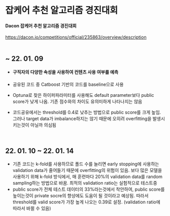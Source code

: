 # 잡케어 추천 알고리즘 경진대회
#### Dacon 잡케어 추천 알고리즘 경진대회
<https://dacon.io/competitions/official/235863/overview/description>
</br>
</br>

## ~ 22. 01. 09

* #### 구직자의 다양한 속성을 사용하여 컨텐츠 사용 여부를 예측

* 공유된 코드 중 Catboost 기반의 코드를 baseline으로 사용

* Optuna로 찾은 하이퍼파라미터를 사용해도 default parameter보다 public score가 낮게 나옴. 기존 점수와의 차이도 유의미하게 나타나지는 않음

* 코드공유에서는 threshold를 0.4로 낮추는 방법으로 public score를 크게 높임. 그러나 target data가 imbalance하지는 않기 때문에 오히려 overfitting을 발생시키는것이 아닐까 의심됨

  

</br>

## 22. 01. 10 ~ 22. 01. 14

* 기존 코드는 k-fold를 사용하므로 폴드 수를 늘리면 early stopping에 사용하는 validation data가 줄어들기 때문에 overfitting의 위험이 있음. 보다 많은 모델을 사용하기 위해 k-fold 방식에서, 매 훈련마다 20%의 validation data를 random sampling하는 방법으로 바꿈. 최적의 validation ratio는 실험적으로 테스트중
* public score가 전체 테스트 데이터의 33%라는것에서 착안하여, public score를 높이는것이 private socre의 향상에도 도움이 될 것이라고 예상됨. 따라서 threshold를 valid score가 가장 높게 나오는 0.39로 설정. (validation ratio에 따라서 바뀔 수 있음)

